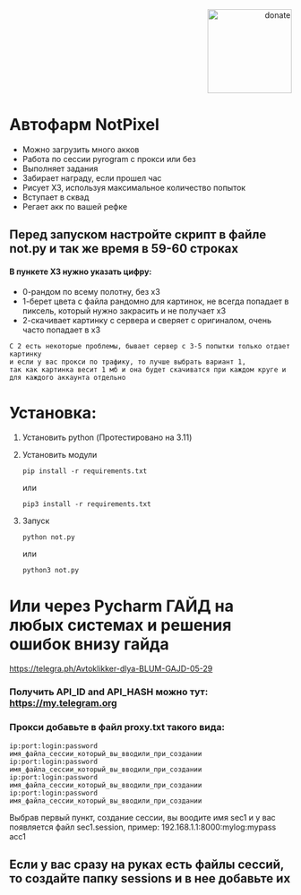 <div align="right">
  <a href="https://github.com/meKryztal">
    <img src="https://github.com/user-attachments/assets/c381e8c0-e56a-4134-b333-4ec0dffab514" alt="donate" width="150">
  </a>
</div>

# Автофарм NotPixel

-  Можно загрузить много акков
-  Работа по сессии pyrogram с прокси или без
-  Выполняет задания
-  Забирает награду, если прошел час
-  Рисует X3, используя максимальное количество попыток
-  Вступает в сквад
-  Регает акк по вашей рефке

## Перед запуском настройте скрипт в файле not.py и так же время в 59-60 строках
#### В пункете Х3 нужно указать цифру:
- 0-рандом по всему полотну, без х3
- 1-берет цвета с файла рандомно для картинок, не всегда попадает в пиксель, который нужно закрасить и не получает х3
- 2-скачивает картинку с сервера и сверяет с оригиналом, очень часто попадает в х3

```
С 2 есть некоторые проблемы, бывает сервер с 3-5 попытки только отдает картинку
и если у вас прокси по трафику, то лучше выбрать вариант 1,
так как картинка весит 1 мб и она будет скачиватся при каждом круге и для каждого аккаунта отдельно
```
# Установка:
1. Установить python (Протестировано на 3.11)

2. Установить модули
   
   ```
   pip install -r requirements.txt
   ```
 
   или
   
   ```
   pip3 install -r requirements.txt
   ```



3. Запуск
   ```
   python not.py
   ```

   или

   ```
   python3 not.py
   ```
   
# Или через Pycharm ГАЙД на любых системах и решения ошибок внизу гайда
https://telegra.ph/Avtoklikker-dlya-BLUM-GAJD-05-29
   

### Получить API_ID and API_HASH можно тут: https://my.telegram.org


### Прокси добавьте в файл proxy.txt такого вида:

```
ip:port:login:password имя_файла_сессии_который_вы_вводили_при_создании
ip:port:login:password имя_файла_сессии_который_вы_вводили_при_создании
ip:port:login:password имя_файла_сессии_который_вы_вводили_при_создании
ip:port:login:password имя_файла_сессии_который_вы_вводили_при_создании
```

Выбрав первый пункт, создание сессии, вы воодите имя sec1 и у вас появляется файл sec1.session, пример:
192.168.1.1:8000:mylog:mypass acc1

## Если у вас сразу на руках есть файлы сессий, то создайте папку sessions и в нее добавьте их
